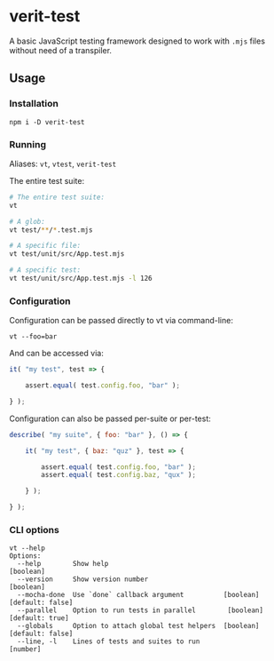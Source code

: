 
# verit-test

A basic JavaScript testing framework designed to work with `.mjs` files without need of a transpiler.

## Usage

### Installation

```
npm i -D verit-test
```

### Running


Aliases: `vt`, `vtest`, `verit-test`

The entire test suite:
```bash
# The entire test suite:
vt

# A glob:
vt test/**/*.test.mjs

# A specific file:
vt test/unit/src/App.test.mjs

# A specific test:
vt test/unit/src/App.test.mjs -l 126
```

### Configuration
Configuration can be passed directly to vt via command-line:
```
vt --foo=bar
```

And can be accessed via:
```js
it( "my test", test => {

    assert.equal( test.config.foo, "bar" );

} );
```

Configuration can also be passed per-suite or per-test:
```js
describe( "my suite", { foo: "bar" }, () => {

    it( "my test", { baz: "quz" }, test => {

        assert.equal( test.config.foo, "bar" );
        assert.equal( test.config.baz, "qux" );

    } );

} );
```

### CLI options

```
vt --help
Options:
  --help        Show help                                              [boolean]
  --version     Show version number                                    [boolean]
  --mocha-done  Use `done` callback argument          [boolean] [default: false]
  --parallel    Option to run tests in parallel        [boolean] [default: true]
  --globals     Option to attach global test helpers  [boolean] [default: false]
  --line, -l    Lines of tests and suites to run                        [number]
```